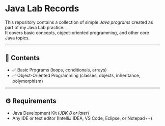 # Java Lab Records

This repository contains a collection of simple *Java programs* created as part of my Java Lab practice.  
It covers basic concepts, object-oriented programming, and other core Java topics.

---

## 📂 Contents
- ✅ Basic Programs (loops, conditionals, arrays)  
- ✅ Object-Oriented Programming (classes, objects, inheritance, polymorphism)

---

## ⚙ Requirements
- Java Development Kit (*JDK 8 or later*)  
- Any IDE or text editor (IntelliJ IDEA, VS Code, Eclipse, or Notepad++)
